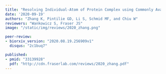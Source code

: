```yaml
---
title: "Resolving Individual-Atom of Protein Complex using Commonly Available 300-kV Cryo-electron Microscopes"
date: '2020-09-19'
authors: "Zhang K, Pintilie GD, Li S, Schmid MF, and Chiu W"
reviewers: "Wankowicz S, Fraser JS"
image: "/static/img/reviews/2020_zhang.png"

peer-review:
- biorxiv_version: "2020.08.19.256909v1"
  disqus: "2c1buq7"

published:
- pmid: "33139928"
  pdf: "http://cdn.fraserlab.com/reviews/2020_zhang.pdf"
---
```

